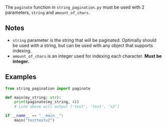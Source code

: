 The `paginate` function in `string_pagination.py` must be used with 2 parameters, `string` and `amount_of_chars`.

Notes
-----

* `string` parameter is the string that will be paginated. Optimally should be used with a string, but can be used with any object that supports indexing.
* `amount_of_chars` is an integer used for indexing each character. **Must be integer.**

Examples
--------

```py
from string_pagination import paginate

def main(my_string: str):
    print(paginate(my_string, 4))
    # Line above will output ['test', 'test', 'x2']

if __name__ == "__main__":
    main("testtestx2")
```

